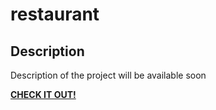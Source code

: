 # restaurant

## Description

Description of the project will be available soon

**[CHECK IT OUT!](https://m3uma.github.io/restaurant/)**
